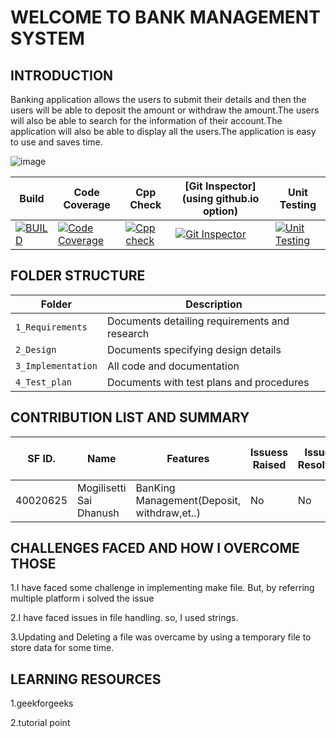 # WELCOME TO BANK MANAGEMENT SYSTEM
## INTRODUCTION
Banking application allows the users to submit their details and then the users will be able to deposit the amount or withdraw the amount.The users will also be able to search for the information of their account.The application will also be able to display all the users.The application is easy to use and saves time.


![image](https://www.google.com/url?sa=i&url=https%3A%2F%2Fwww.iedunote.com%2Fbank-management&psig=AOvVaw0lUMPxhOJpXkSpnlKu26NV&ust=1637860241742000&source=images&cd=vfe&ved=0CAsQjRxqFwoTCODZjIO_sfQCFQAAAAAdAAAAABAD)

 


Build | Code Coverage | Cpp Check | [Git Inspector](using github.io option) |Unit Testing
------|---------------|-------|--------------|--------------
|[![BUILD](https://github.com/MSDhanush17/M1_Banking_Management-System/actions/workflows/Build.yml/badge.svg)](https://github.com/MSDhanush17/M1_Banking_Management-System/actions/workflows/Build.yml)|[![Code Coverage](https://github.com/MSDhanush17/M1_Banking_Management-System/actions/workflows/code_coverage.yml/badge.svg)](https://github.com/MSDhanush17/M1_Banking_Management-System/actions/workflows/code_coverage.yml)|[![Cpp check](https://github.com/MSDhanush17/M1_Banking_Management-System/actions/workflows/cppcheck.yml/badge.svg)](https://github.com/MSDhanush17/M1_Banking_Management-System/actions/workflows/cppcheck.yml)|[![Git Inspector](https://github.com/MSDhanush17/M1_Banking_Management-System/actions/workflows/Git_Inspector.yml/badge.svg)](https://github.com/MSDhanush17/M1_Banking_Management-System/actions/workflows/Git_Inspector.yml)|[![Unit Testing](https://github.com/MSDhanush17/M1_Banking_Management-System/actions/workflows/unit_test.yml/badge.svg)](https://github.com/MSDhanush17/M1_Banking_Management-System/actions/workflows/unit_test.yml)|




## FOLDER STRUCTURE

Folder             | Description
-------------------| -----------------------------------------
`1_Requirements`   | Documents detailing requirements and research
`2_Design`         | Documents specifying design details
`3_Implementation` | All code and documentation
`4_Test_plan`      | Documents with test plans and procedures

## CONTRIBUTION LIST AND SUMMARY

SF ID. |  Name   |    Features    | Issuess Raised |Issues Resolved|No Test Cases|Test Case Pass
-------|---------|----------------|----------------|---------------|-------------|--------------
40020625 | Mogilisetti Sai Dhanush  | BanKing Management(Deposit, withdraw,et..)    |  No     |  No   | 4   | 4     
   






## CHALLENGES FACED AND HOW I OVERCOME THOSE

1.I have faced some challenge in implementing make file. But, by referring multiple platform i solved the issue

2.I have faced issues in file handling. so, I used strings.

3.Updating and Deleting a file was overcame by using a temporary file to store data for some time.

## LEARNING RESOURCES

1.geekforgeeks

2.tutorial point


